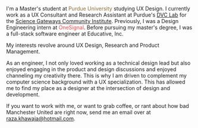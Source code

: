 I'm a Master's student at <span class="font-semibold hover:opacity-75" style="color:#8E6F3E">Purdue University</span> studying UX Design. I currently work as a UX Consultant and Research Assistant at Purdue's <a href="https://www.dvclab.net/" target="_blank">DVC Lab</a> for the <a href="https://sciencegateways.org/" target="_blank">Science Gateways Community Institute</a>. Previously, I was a Design Engineering intern at
<a href="https://www.onesignal.com" style="text-decoration:none" target="_blank">
<span class="cursor-pointer font-semibold hover:opacity-75" style="color:#e54b4d">OneSignal</span>.
</a> Before pursuing my master's degree, I was a full-stack software engineer at
<a href="https://www.educative.io" style="text-decoration:none" target="_blank">
<span class="cursor-pointer font-semibold hover:opacity-75 gradient-purple text-gradient">Educative, Inc.</span>
</a>

My interests revolve around UX Design, Research and Product Management.

As an engineer, I not only loved working as a technical design lead but also enjoyed engaging in the product and design discussions and enjoyed channeling my creativity there. This is why I am driven to complement my computer science background with a UX specialization. This has allowed me to find my place as a designer at the intersection of design and development.

If you want to work with me, or want to grab coffee, or rant about how bad Manchester United are right now, send me an email over at raza.khawaja@hotmail.com.
